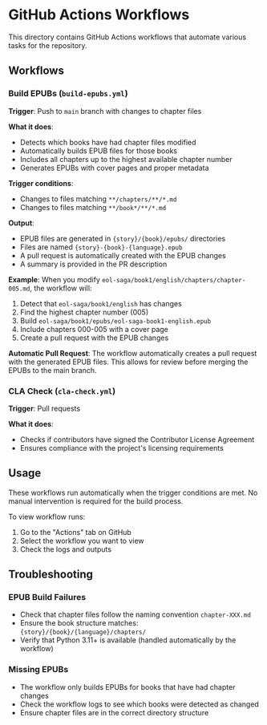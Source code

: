 # GitHub Actions Workflows

This directory contains GitHub Actions workflows that automate various tasks for the repository.

## Workflows

### Build EPUBs (`build-epubs.yml`)

**Trigger**: Push to `main` branch with changes to chapter files

**What it does**:
- Detects which books have had chapter files modified
- Automatically builds EPUB files for those books
- Includes all chapters up to the highest available chapter number
- Generates EPUBs with cover pages and proper metadata

**Trigger conditions**:
- Changes to files matching `**/chapters/**/*.md`
- Changes to files matching `**/book*/**/*.md`

**Output**:
- EPUB files are generated in `{story}/{book}/epubs/` directories
- Files are named `{story}-{book}-{language}.epub`
- A pull request is automatically created with the EPUB changes
- A summary is provided in the PR description

**Example**:
When you modify `eol-saga/book1/english/chapters/chapter-005.md`, the workflow will:
1. Detect that `eol-saga/book1/english` has changes
2. Find the highest chapter number (005)
3. Build `eol-saga/book1/epubs/eol-saga-book1-english.epub`
4. Include chapters 000-005 with a cover page
5. Create a pull request with the EPUB changes

**Automatic Pull Request**:
The workflow automatically creates a pull request with the generated EPUB files. This allows for review before merging the EPUBs to the main branch.

### CLA Check (`cla-check.yml`)

**Trigger**: Pull requests

**What it does**:
- Checks if contributors have signed the Contributor License Agreement
- Ensures compliance with the project's licensing requirements

## Usage

These workflows run automatically when the trigger conditions are met. No manual intervention is required for the build process.

To view workflow runs:
1. Go to the "Actions" tab on GitHub
2. Select the workflow you want to view
3. Check the logs and outputs

## Troubleshooting

### EPUB Build Failures
- Check that chapter files follow the naming convention `chapter-XXX.md`
- Ensure the book structure matches: `{story}/{book}/{language}/chapters/`
- Verify that Python 3.11+ is available (handled automatically by the workflow)

### Missing EPUBs
- The workflow only builds EPUBs for books that have had chapter changes
- Check the workflow logs to see which books were detected as changed
- Ensure chapter files are in the correct directory structure
